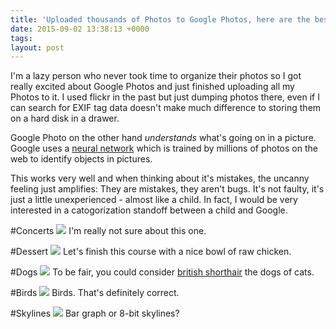 ```yaml
---
title: 'Uploaded thousands of Photos to Google Photos, here are the best classification mistakes'
date: 2015-09-02 13:38:13 +0000
tags: 
layout: post
---
```

I'm a lazy person who never took time to organize their photos so I got really excited about Google Photos and just finished uploading all my Photos to it. I used flickr in the past but just dumping photos there, even if I can search for EXIF tag data doesn't make much difference to storing them on a hard disk in a drawer.

Google Photo on the other hand *understands* what's going on in a picture.
Google uses a [neural network](https://medium.com/backchannel/how-google-s-new-photos-app-can-tell-cats-from-dogs-ffd651dfcd80) which is trained by millions of photos on the web to identify objects in pictures.

This works very well and when thinking about it's mistakes, the uncanny feeling just amplifies: They are mistakes, they aren't bugs. It's not faulty, it's just a little unexperienced - almost like a child.
In fact, I would be very interested in a catogorization standoff between a child and Google.

#Concerts
![](/content/images/2015/Sep/Screen-Shot-2015-09-02-at-14-42-18.png)
I'm really not sure about this one.

#Dessert
![](/content/images/2015/Sep/Screen-Shot-2015-09-02-at-14-44-38.png)
Let's finish this course with a nice bowl of raw chicken.

#Dogs
![](/content/images/2015/Sep/Screen-Shot-2015-09-02-at-14-40-14.png)
To be fair, you could consider [british shorthair](https://en.wikipedia.org/wiki/British_Shorthair) the dogs of cats.

#Birds
![](/content/images/2015/Sep/Screen-Shot-2015-09-02-at-14-39-47.png)
Birds. That's definitely correct.

#Skylines
![](/content/images/2015/Sep/Screen-Shot-2015-09-02-at-14-49-11.png)
Bar graph or 8-bit skylines?
